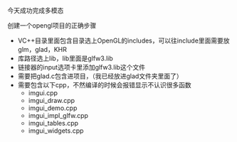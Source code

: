今天成功完成多模态

创建一个opengl项目的正确步骤

- VC++目录里面包含目录选上OpenGL的includes，可以往include里面需要放glm，glad，KHR
- 库路径选上lib，lib里面是glfw3.lib
- 链接器的input选项卡里添加glfw3.lib这个文件
- 需要把glad.c包含进项目，（我已经放进glad文件夹里面了）
- 需要包含以下cpp，不然编译的时候会报错显示不认识很多函数
  - imgui.cpp
  - imgui_draw.cpp
  - imgui_demo.cpp
  - imgui_impl_glfw.cpp
  - imgui_tables.cpp
  - imgui_widgets.cpp



